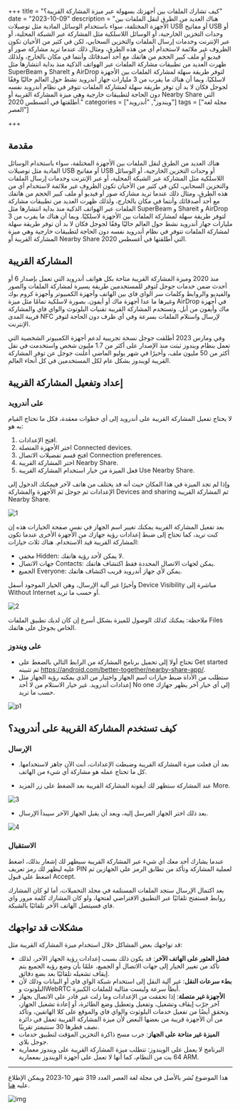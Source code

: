 +++
title = "كيف تشارك الملفات بين أجهزتك بسهولة عبر ميزة المشاركة القريبة؟"
date = "2023-10-09"
description = "هناك العديد من الطرق لنقل الملفات بين الأجهزة المختلفة، سواء باستخدام الوسائل المادية مثل توصيلات USB أو مفاتيح USB أو وحدات التخزين الخارجية، أو الوسائل اللاسلكية مثل المشاركة عبر الشبكة المحلية، أو عبر الإنترنت وخدمات إرسال الملفات والتخزين السحابي، لكن في كثير من الأحيان تكون الظروف غير ملائمة لاستخدام أي من هذه الطرق، ومثال ذلك عندما تريد مشاركة صور أو فيديو أو ملف كبير الحجم من هاتفك مع أحد أصدقائك وأنتما في مكان بالخارج، ولذلك ظهرت العديد من تطبيقات مشاركة الملفات عبر الهواتف الذكية منذ بداية انتشارها مثل SuperBeam و ShareIt و AirDrop لتوفر طريقة سهلة لمشاركة الملفات بين اﻷجهزة لاسلكيًا. وبما أن هناك ما يقرب من 3 مليارات جهاز أندرويد نشط حول العالم حاليًا وفقًا لجوجل فكان لا بد أن توفر طريقة سهلة لمشاركة الملفات تتوفر في نظام أندرويد نفسه دون الحاجة لتطبيقات خارجية وهي ميزة المشاركة القريبة أو Nearby Share التي أطلقتها في أغسطس 2020."
categories = ["ويندوز", "أندرويد"]
tags = ["مجلة لغة العصر"]

+++

## مقدمة

هناك العديد من الطرق لنقل الملفات بين الأجهزة المختلفة، سواء باستخدام الوسائل المادية مثل توصيلات USB أو مفاتيح USB أو وحدات التخزين الخارجية، أو الوسائل اللاسلكية مثل المشاركة عبر الشبكة المحلية، أو عبر الإنترنت وخدمات إرسال الملفات والتخزين السحابي، لكن في كثير من الأحيان تكون الظروف غير ملائمة لاستخدام أي من هذه الطرق، ومثال ذلك عندما تريد مشاركة صور أو فيديو أو ملف كبير الحجم من هاتفك مع أحد أصدقائك وأنتما في مكان بالخارج، ولذلك ظهرت العديد من تطبيقات مشاركة الملفات عبر الهواتف الذكية منذ بداية انتشارها مثل SuperBeam و Shareit و AirDrop لتوفر طريقة سهلة لمشاركة الملفات بين اﻷجهزة لاسلكيًا. وبما أن هناك ما يقرب من 3 مليارات جهاز أندرويد نشط حول العالم حاليًا وفقًا لجوجل فكان لا بد أن توفر طريقة سهلة لمشاركة الملفات تتوفر في نظام أندرويد نفسه دون الحاجة لتطبيقات خارجية وهي ميزة المشاركة القريبة أو Nearby Share التي أطلقتها في أغسطس 2020.

## المشاركة القريبة

منذ 2020 وميزة المشاركة القريبة متاحة بكل هواتف أندرويد التي تعمل بإصدار 6 أو أحدث ضمن خدمات جوجل لتوفر للمستخدمين طريقة يسيرة لمشاركة الملفات والصور والفيديو والروابط وكلمات سر الواي فاي بين الهاتف وأجهزة الكمبيوتر وأجهزة كروم بوك وغيرها ما عدا أجهزة ماك أو أيفون. بصورة لاسلكية تمامًا مثل ميزة AirDrop في أجهزة ماك وأيفون من أبل. وتستخدم المشاركة القريبة تقنيات البلوتوث والواي فاي والمشاركة قريبة المدى NFC لإرسال واستلام الملفات بسرعة وفي أي ظرف دون الحاجة لتوفر الإنترنت.

وفي ومارس 2023 أطلقت جوجل نسخة تجريبية لدعم أجهزة الكمبيوتر الشخصية التي تعمل بنظام ويندوز ثبتت منذ اﻹصدار على أكثر من 1.7 مليون شخص واستخدمت في نقل أكثر من 50 مليون ملف، وأخيرًا في شهر يوليو الماضي أعلنت جوجل عن توفر المشاركة القريبة لويندوز بشكل عام لكل المستخدمين في كل أنحاء العالم.

## إعداد وتفعيل المشاركة القريبة

### على أندرويد

لا يحتاج تفعيل المشاركة القريبة على أندرويد إلى أي خطوات معقدة، فكل ما تحتاج القيام به هو:

1. افتح الإعدادات.
2. اختر الأجهزة المتصلة Connected devices.
3. افتح قسم تفضيلات الاتصال Connection preferences.
4. اختر المشاركة القريبة Nearby Share.
5. فعل الميزة من خيار استخدام المشاركة القريبة Use Nearby Share.

وإذا لم تجد الميزة في هذا المكان حيث أنه قد يختلف من هاتف لآخر فيمكنك الدخول إلى اﻹعدادات ثم جوجل ثم الأجهزة والمشاركة Devices and sharing ثم المشاركة القريبة Nearby Share.

![1](images/Android_1.png)

بعد تفعيل المشاركة القريبة يمكنك تغيير اسم الجهاز في نفس صفحة الخيارات هذه إن كنت تريد، كما تحتاج إلى ضبط إعدادات رؤية جهازك من الأجهزة الأخرى عندما تكون المشاركة القريبة قيد الاستخدام. هناك ثلاث خيارات:

- مخفي Hidden: لا يمكن لأحد رؤية هاتفك.
- جهات الاتصال Contacts: يمكن لجهات الاتصال المحددة فقط  اكتشاف هاتفك.
- الجميع Everyone: يمكن لأي جهاز أندرويد قريب اكتشاف هاتفك.

وأخيرًا غير آلية اﻹرسال، وهي الخيار الموجود أسفل Device Visibility مباشرة إلى Without Internet أو حسب ما تريد.

![2](images/Android_2.png)

ملاحظة: يمكنك كذلك الوصول للميزة بشكل أسرع إن كان لديك تطبيق الملفات Files الخاص بجوجل على هاتفك.

### على ويندوز

- تحتاج أولا إلى تحميل برنامج المشاركة من الرابط التالي بالضغط على Get started ثم تثبيته https://android.com/better-together/nearby-share-app/.
- ستطلب من الأداة ضبط خيارات اسم الجهاز واختيار من الذي يمكنه رؤية الجهاز مثل إعدادات أندرويد. غير خيار الاستلام من لا أحد No one إلى أي خيار آخر يظهر جهازك حسب ما تريد.

![p1](images/PC.webp)

## كيف تستخدم المشاركة القريبة على أندرويد؟

### اﻹرسال

- بعد أن فعلت ميزة المشاركة القريبة وضبطت اﻹعدادات، أنت الآن جاهز لاستخدامها. كل ما تحتاج عمله هو مشاركة أي شيء من الهاتف.

- عند المشاركة ستظهر لك أيقونة المشاركة القريبة بعد الضغط على زر المزيد More.

![3](images/Android_3.png)

- بعد ذلك اختر الجهاز المرسل إليه، وبعد أن يقبل الجهاز الآخر سيبدأ الإرسال.

![4](images/Android_4.png)

### الاستقبال

عندما يشارك أحد معك أي شيء عبر المشاركة القريبة سيظهر لك إشعار بذلك، اضغط عليه ليظهر لك رمز تعريف PIN لعملية المشاركة وتأكد من تطابق الرمز على الجهازين ثم اضغط على قبول Accept.

بعد اكتمال اﻹرسال ستجد الملفات المستلمة في مجلد التحميلات، أما لو كان المشارك روابط فستفتح تلقائيًا عبر التطبيق الافتراضي لفتحها، ولو كان المشارك كلمة مرور واي فاي فسيتصل الهاتف الآخر تلقائيًا بالشبكة.

## مشكلات قد تواجهك

قد تواجهك بعض المشاكل خلال استخدام ميزة المشاركة القريبة مثل:

- **فشل العثور على الهاتف الآخر**: قد يكون ذلك بسبب إعدادات رؤية الجهاز الآخر، لذلك تأكد من تغيير الخيار إلى جهات الاتصال أو الجميع، علمًا بأن وضع رؤية الجميع يتم إيقاف تشغيله تلقائيًا بعد بضع دقائق.
- **بطء سرعات النقل**: غير آلية النقل إلى استخدام شبكة الواي فاي أو البيانات وذلك لأن البلوتوث وWebRTC أبطأ سرعة وليست مثالية للملفات الكبيرة.
- **الأجهزة غير متصلة**: إذا تحققت من الإعدادات وما زلت غير قادر على الاتصال بجهاز آخر جرّب إيقاف وتشغيل، وتفعيل وتعطيل وضع الطائرة، أو إعادة تشغيل الجهاز، وتحقق أيضًا من تفعيل خدمات البلوثوث والواي فاي والموقع على كلا الهاتفين، وتأكد من أن الأجهزة قريبة من بعضها البعض ﻷن ميزة المشاركة القريبة تعمل في دائرة نصف قطرها 30 سنتيمتر تقريبًا.
- **الميزة غير متاحة على الجهاز**: جرب مسح ذاكرة التخزين المؤقت لتطبيق خدمات جوجل بلاي.
- البرنامج لا يعمل على الويندوز: تتطلب ميزة المشاركة القريبة على ويندوز معمارية 64 بت من النظام، كما أنها لا تعمل على أجهزة الويندوز بمعمارية ARM.

---

هذا الموضوع نُشر باﻷصل في مجلة لغة العصر العدد 319 شهر 10-2023 ويمكن الإطلاع عليه [هنا](https://drive.google.com/file/d/1a7xUBkUYtW_0SQwuOcxp9d9TgX0kiaJH/view?usp=drive_link).

![img](images/319-1.webp)
